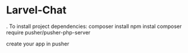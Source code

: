 
# Larvel-Chat

. To install project dependencies:
    composer install
    npm instal
composer require pusher/pusher-php-server

create your app in pusher 
